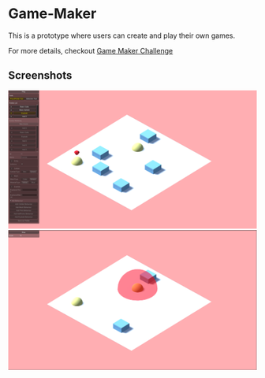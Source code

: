 # Game-Maker

This is a prototype where users can create and play their own games.

For more details, checkout [Game Maker Challenge](https://github.com/lumpn/gamedev-workshop/tree/master/GameMaker)

## Screenshots
![Create Mode](./Documentation/Createmode.png?raw=true "Create Mode")
![Play Mode](./Documentation/Playmode.png?raw=true "Play Mode")

